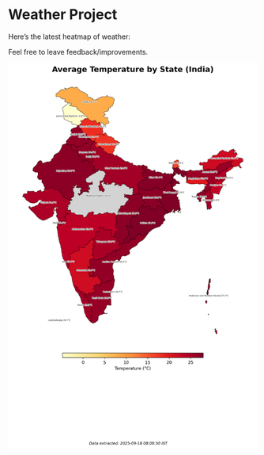 # Weather Project

Here’s the latest heatmap of weather:

Feel free to leave feedback/improvements.

![India Heatmap](docs/assets/india_heatmap.png?v=CB6EDC)
